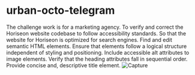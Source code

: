 # urban-octo-telegram
The challenge work is for a marketing agency.
To verify and correct the Horiseon website codebase to follow accessibility standards.
So that the website for Horiseon is optimized for search engines.
Find and edit semantic HTML elements.
Ensure that elements follow a logical structure independent of styling and positioning.
Include accessible alt attributes to image elements.
Verify that the heading attributes fall in sequential order.
Provide concise and, descriptive title element.
![Capture](https://user-images.githubusercontent.com/95100285/147861308-13c12195-0989-49ad-95fd-c9a59f79125d.PNG)
